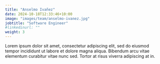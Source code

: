 ```yaml
---
title: "Anselmo Ivañez"
date: 2024-10-18T12:33:46+10:00
image: "images/team/anselmo-ivanez.jpg"
jobtitle: "Software Engineer"
#linkedinurl: ""
weight: 3
---
```


Lorem ipsum dolor sit amet, consectetur adipiscing elit, sed do eiusmod tempor incididunt ut labore et dolore magna aliqua. Bibendum arcu vitae elementum curabitur vitae nunc sed. Tortor at risus viverra adipiscing at in.
